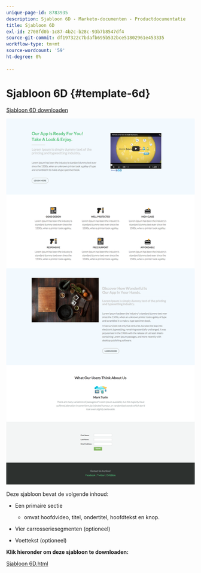 ```yaml
---
unique-page-id: 8783935
description: Sjabloon 6D - Marketo-documenten - Productdocumentatie
title: Sjabloon 6D
exl-id: 2708fd0b-1c87-4b2c-b28c-93b7b8547df4
source-git-commit: df197322c7bdafb695b532bce51802961e453335
workflow-type: tm+mt
source-wordcount: '59'
ht-degree: 0%

---
```


# Sjabloon 6D {#template-6d}

[Sjabloon 6D downloaden](https://experienceleague.adobe.com/landing/marketo/lp-templates/template-6d.html)

![](assets/image2015-7-29-12-3a1-3a21.png)

Deze sjabloon bevat de volgende inhoud:

* Een primaire sectie

   * omvat hoofdvideo, titel, ondertitel, hoofdtekst en knop.

* Vier carrosseriesegmenten (optioneel)
* Voettekst (optioneel)

**Klik hieronder om deze sjabloon te downloaden:**

[Sjabloon 6D.html](https://experienceleague.adobe.com/landing/marketo/lp-templates/template-6d.html)
